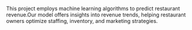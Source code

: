 


This project employs machine learning algorithms to predict restaurant revenue.Our model offers insights into revenue trends, helping restaurant owners optimize staffing, inventory, and marketing strategies.


